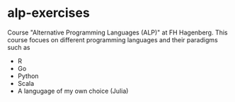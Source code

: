 # alp-exercises
Course "Alternative Programming Languages (ALP)" at FH Hagenberg.
This course focues on different programming languages and their paradigms such as
- R
- Go
- Python
- Scala
- A langugage of my own choice (Julia)
